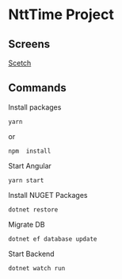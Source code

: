 # NttTime Project

## Screens

[Scetch](https://sketch.the.ripper.graphics/OI1khA/)

## Commands

Install packages

    yarn

or

    npm  install

Start Angular

    yarn start

Install NUGET Packages

    dotnet restore

Migrate DB

    dotnet ef database update

Start Backend

    dotnet watch run